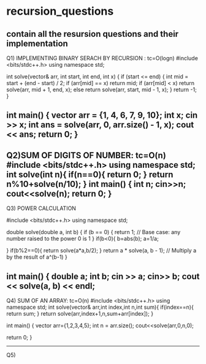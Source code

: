 # recursion_questions
contain all the resursion questions and their implementation
-----------------------------------------------------------------------------------------------------------------------------------------------------------------------------------------------------------------
Q1) IMPLEMENTING BINARY SERACH BY RECURSION   : tc=O(logn)
#include <bits/stdc++.h>
using namespace std;

int solve(vector<int>& arr, int start, int end, int x) {
    if (start <= end) {
        int mid = start + (end - start) / 2;
  if (arr[mid] == x)
            return mid;
   if (arr[mid] < x)
            return solve(arr, mid + 1, end, x);
        else
            return solve(arr, start, mid - 1, x);
    }
    return -1;
}

int main() {
    vector<int> arr = {1, 4, 6, 7, 9, 10};
    int x;
    cin >> x;
    int ans = solve(arr, 0, arr.size() - 1, x);
    cout << ans;
 return 0;
}
---------------------------------------------------------------------------------------------------------------------------------------------------------------------------------------------------------------
Q2)SUM OF DIGITS OF NUMBER:
tc=O(n)
#include <bits/stdc++.h>
using namespace std;
int solve(int n){
    if(n==0){
        return 0;
    }
    return n%10+solve(n/10);
}
int main() {
   int n;
   cin>>n;
   cout<<solve(n);
return 0;
}
--------------------------------------------------------------------------------------------------------------------------------------------------------------------------------------------------------------------
Q3) POWER CALCULATION

#include <bits/stdc++.h>
using namespace std;

double solve(double a, int b) {
    if (b == 0) {
        return 1;  // Base case: any number raised to the power 0 is 1
    }
    if(b<0){
        b=abs(b);
        a=1/a;
        
 }
    if(b%2==0){
        return solve(a*a,b/2);
    }
    return a * solve(a, b - 1);  // Multiply a by the result of a^(b-1)
}

int main() {
    double a;
    int b;
    cin >> a;
    cin>> b;
    cout << solve(a, b) << endl;
-----------------------------------------------------------------------------------------------------------------------------------------------------------------------------------------------------------------
Q4) SUM OF AN ARRAY: tc=O(n)
#include <bits/stdc++.h>
using namespace std;
int solve(vector<int>& arr,int index,int n,int sum){
    if(index==n){
        return sum;
    }
    return solve(arr,index+1,n,sum+arr[index]);
}



int main() {
    vector<int> arr={1,2,3,4,5};
   int n = arr.size();
    cout<<solve(arr,0,n,0);
    
return 0;
}


---------------------------------------------------------------------------------------------------------------------------------------------------------------------------------------------------------------
Q5) 



